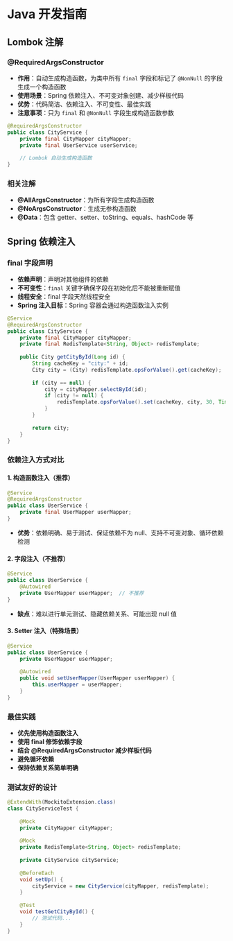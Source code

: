 # Java 开发指南

## Lombok 注解

### @RequiredArgsConstructor
- **作用**：自动生成构造函数，为类中所有 `final` 字段和标记了 `@NonNull` 的字段生成一个构造函数
- **使用场景**：Spring 依赖注入、不可变对象创建、减少样板代码
- **优势**：代码简洁、依赖注入、不可变性、最佳实践
- **注意事项**：只为 `final` 和 `@NonNull` 字段生成构造函数参数

```java
@RequiredArgsConstructor
public class CityService {
    private final CityMapper cityMapper;
    private final UserService userService;
    
    // Lombok 自动生成构造函数
}
```

### 相关注解
- **@AllArgsConstructor**：为所有字段生成构造函数
- **@NoArgsConstructor**：生成无参构造函数
- **@Data**：包含 getter、setter、toString、equals、hashCode 等

## Spring 依赖注入

### final 字段声明
- **依赖声明**：声明对其他组件的依赖
- **不可变性**：`final` 关键字确保字段在初始化后不能被重新赋值
- **线程安全**：final 字段天然线程安全
- **Spring 注入目标**：Spring 容器会通过构造函数注入实例

```java
@Service
@RequiredArgsConstructor
public class CityService {
    private final CityMapper cityMapper;
    private final RedisTemplate<String, Object> redisTemplate;
    
    public City getCityById(Long id) {
        String cacheKey = "city:" + id;
        City city = (City) redisTemplate.opsForValue().get(cacheKey);
        
        if (city == null) {
            city = cityMapper.selectById(id);
            if (city != null) {
                redisTemplate.opsForValue().set(cacheKey, city, 30, TimeUnit.MINUTES);
            }
        }
        
        return city;
    }
}
```

### 依赖注入方式对比

#### 1. 构造函数注入（推荐）
```java
@Service
@RequiredArgsConstructor
public class UserService {
    private final UserMapper userMapper;
}
```
- **优势**：依赖明确、易于测试、保证依赖不为 null、支持不可变对象、循环依赖检测

#### 2. 字段注入（不推荐）
```java
@Service
public class UserService {
    @Autowired
    private UserMapper userMapper;  // 不推荐
}
```
- **缺点**：难以进行单元测试、隐藏依赖关系、可能出现 null 值

#### 3. Setter 注入（特殊场景）
```java
@Service
public class UserService {
    private UserMapper userMapper;
    
    @Autowired
    public void setUserMapper(UserMapper userMapper) {
        this.userMapper = userMapper;
    }
}
```

### 最佳实践
- **优先使用构造函数注入**
- **使用 final 修饰依赖字段**
- **结合 @RequiredArgsConstructor 减少样板代码**
- **避免循环依赖**
- **保持依赖关系简单明确**

### 测试友好的设计
```java
@ExtendWith(MockitoExtension.class)
class CityServiceTest {
    
    @Mock
    private CityMapper cityMapper;
    
    @Mock
    private RedisTemplate<String, Object> redisTemplate;
    
    private CityService cityService;
    
    @BeforeEach
    void setUp() {
        cityService = new CityService(cityMapper, redisTemplate);
    }
    
    @Test
    void testGetCityById() {
        // 测试代码...
    }
}